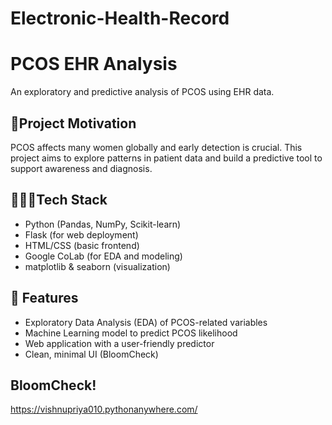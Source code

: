 # Electronic-Health-Record
# PCOS EHR Analysis
An exploratory and predictive analysis of PCOS using EHR data.
## 📍Project Motivation
PCOS affects many women globally and early detection is crucial. This project aims to explore patterns in patient data and build a predictive tool to support awareness and diagnosis.
## 👩🏻‍💻Tech Stack
- Python (Pandas, NumPy, Scikit-learn)
- Flask (for web deployment)
- HTML/CSS (basic frontend)
- Google CoLab (for EDA and modeling)
- matplotlib & seaborn (visualization)
## 🧪 Features

- Exploratory Data Analysis (EDA) of PCOS-related variables
- Machine Learning model to predict PCOS likelihood
- Web application with a user-friendly predictor
- Clean, minimal UI (BloomCheck)
## BloomCheck!
https://vishnupriya010.pythonanywhere.com/
